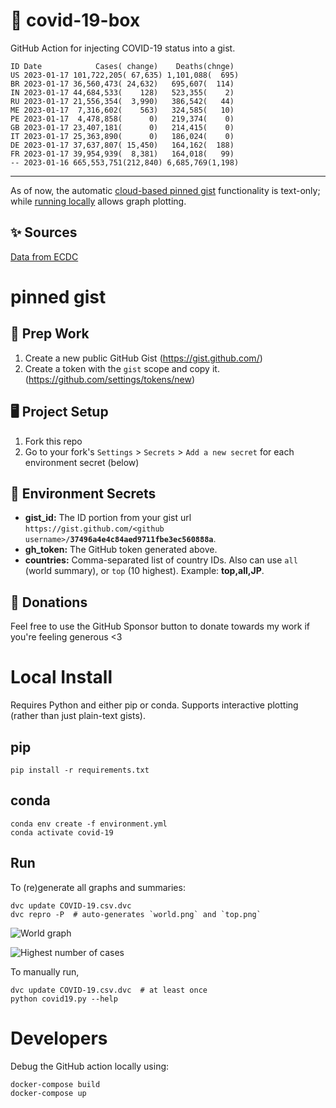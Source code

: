 # 🏥 covid-19-box

GitHub Action for injecting COVID-19 status into a gist.

```
ID Date            Cases( change)    Deaths(chnge)
US 2023-01-17 101,722,205( 67,635) 1,101,088(  695)
BR 2023-01-17 36,560,473( 24,632)   695,607(  114)
IN 2023-01-17 44,684,533(    128)   523,355(    2)
RU 2023-01-17 21,556,354(  3,990)   386,542(   44)
ME 2023-01-17  7,316,602(    563)   324,585(   10)
PE 2023-01-17  4,478,858(      0)   219,374(    0)
GB 2023-01-17 23,407,181(      0)   214,415(    0)
IT 2023-01-17 25,363,890(      0)   186,024(    0)
DE 2023-01-17 37,637,807( 15,450)   164,162(  188)
FR 2023-01-17 39,954,939(  8,381)   164,018(   99)
-- 2023-01-16 665,553,751(212,840) 6,685,769(1,198)
```

---

As of now, the automatic [cloud-based pinned gist](#pinned-gist) functionality is text-only;
while [running locally](#local-install) allows graph plotting.

## ✨ Sources

[Data from ECDC](https://www.ecdc.europa.eu/en/publications-data/download-todays-data-geographic-distribution-covid-19-cases-worldwide)

# pinned gist

## 🎒 Prep Work
1. Create a new public GitHub Gist (https://gist.github.com/)
1. Create a token with the `gist` scope and copy it. (https://github.com/settings/tokens/new)

## 🖥 Project Setup
1. Fork this repo
1. Go to your fork's `Settings` > `Secrets` > `Add a new secret` for each environment secret (below)

## 🤫 Environment Secrets
- **gist_id:** The ID portion from your gist url `https://gist.github.com/<github username>/`**`37496a4e4c84aed9711fbe3ec560888a`**.
- **gh_token:** The GitHub token generated above.
- **countries:** Comma-separated list of country IDs. Also can use `all` (world summary), or `top` (10 highest). Example: **top,all,JP**.

## 💸 Donations

Feel free to use the GitHub Sponsor button to donate towards my work if you're feeling generous <3

# Local Install

Requires Python and either pip or conda. Supports interactive plotting (rather than just plain-text gists).

## pip

```
pip install -r requirements.txt
```

## conda

```
conda env create -f environment.yml
conda activate covid-19
```

## Run

To (re)generate all graphs and summaries:

```
dvc update COVID-19.csv.dvc
dvc repro -P  # auto-generates `world.png` and `top.png`
```

![World graph](world.png)

![Highest number of cases](top.png)

To manually run,

```
dvc update COVID-19.csv.dvc  # at least once
python covid19.py --help
```

# Developers

Debug the GitHub action locally using:

```
docker-compose build
docker-compose up
```
